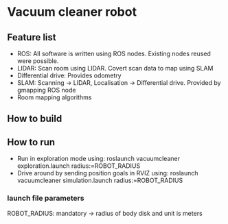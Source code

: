 # Vacuum cleaner robot

## Feature list

* ROS: All software is written using ROS nodes. Existing nodes reused were possible.
* LIDAR: Scan room using LIDAR. Covert scan data to map using SLAM
* Differential drive: Provides odometry
* SLAM: Scanning -> LIDAR, Localisation -> Differential drive. Provided by gmapping ROS node
* Room mapping algorithms

## How to build
## How to run
* Run in exploration mode using: roslaunch vacuumcleaner exploration.launch radius:=ROBOT_RADIUS
* Drive around by sending position goals in RVIZ using: roslaunch vacuumcleaner simulation.launch radius:=ROBOT_RADIUS

### launch file parameters
ROBOT_RADIUS: mandatory -> radius of body disk and unit is meters
